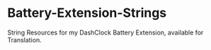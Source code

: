 Battery-Extension-Strings
=========================

String Resources for my DashClock Battery Extension, available for Translation.
